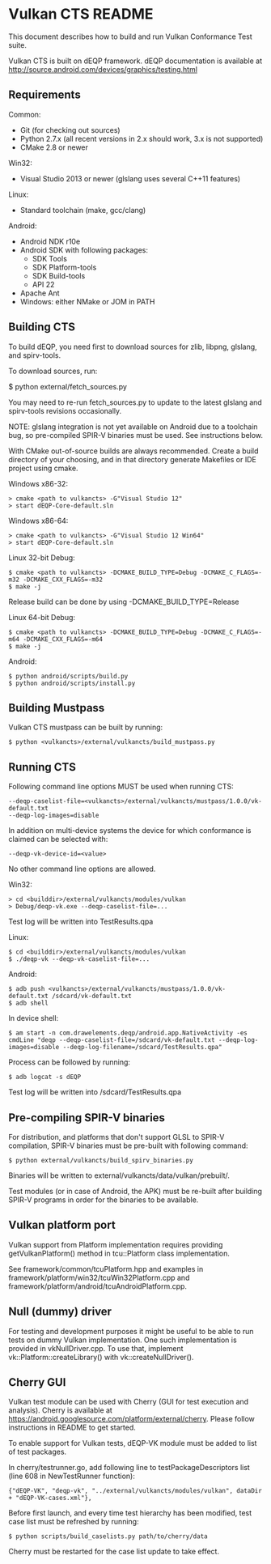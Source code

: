 Vulkan CTS README
=================

This document describes how to build and run Vulkan Conformance Test suite.

Vulkan CTS is built on dEQP framework. dEQP documentation is available
at http://source.android.com/devices/graphics/testing.html


Requirements
------------

Common:
 * Git (for checking out sources)
 * Python 2.7.x (all recent versions in 2.x should work, 3.x is not supported)
 * CMake 2.8 or newer

Win32:
 * Visual Studio 2013 or newer (glslang uses several C++11 features)

Linux:
 * Standard toolchain (make, gcc/clang)

Android:
 * Android NDK r10e
 * Android SDK with following packages:
   + SDK Tools
   + SDK Platform-tools
   + SDK Build-tools
   + API 22
 * Apache Ant
 * Windows: either NMake or JOM in PATH


Building CTS
------------

To build dEQP, you need first to download sources for zlib, libpng, glslang,
and spirv-tools.

To download sources, run:

$ python external/fetch_sources.py

You may need to re-run fetch_sources.py to update to the latest glslang and
spirv-tools revisions occasionally.

NOTE: glslang integration is not yet available on Android due to a toolchain
bug, so pre-compiled SPIR-V binaries must be used. See instructions below.

With CMake out-of-source builds are always recommended. Create a build directory
of your choosing, and in that directory generate Makefiles or IDE project
using cmake.


Windows x86-32:

	> cmake <path to vulkancts> -G"Visual Studio 12"
	> start dEQP-Core-default.sln


Windows x86-64:

	> cmake <path to vulkancts> -G"Visual Studio 12 Win64"
	> start dEQP-Core-default.sln


Linux 32-bit Debug:

	$ cmake <path to vulkancts> -DCMAKE_BUILD_TYPE=Debug -DCMAKE_C_FLAGS=-m32 -DCMAKE_CXX_FLAGS=-m32
	$ make -j

Release build can be done by using -DCMAKE_BUILD_TYPE=Release


Linux 64-bit Debug:

	$ cmake <path to vulkancts> -DCMAKE_BUILD_TYPE=Debug -DCMAKE_C_FLAGS=-m64 -DCMAKE_CXX_FLAGS=-m64
	$ make -j


Android:

	$ python android/scripts/build.py
	$ python android/scripts/install.py


Building Mustpass
-----------------

Vulkan CTS mustpass can be built by running:

	$ python <vulkancts>/external/vulkancts/build_mustpass.py


Running CTS
-----------

Following command line options MUST be used when running CTS:

	--deqp-caselist-file=<vulkancts>/external/vulkancts/mustpass/1.0.0/vk-default.txt
	--deqp-log-images=disable

In addition on multi-device systems the device for which conformance is claimed
can be selected with:

	--deqp-vk-device-id=<value>

No other command line options are allowed.


Win32:

	> cd <builddir>/external/vulkancts/modules/vulkan
	> Debug/deqp-vk.exe --deqp-caselist-file=...

Test log will be written into TestResults.qpa


Linux:

	$ cd <builddir>/external/vulkancts/modules/vulkan
	$ ./deqp-vk --deqp-vk-caselist-file=...


Android:

	$ adb push <vulkancts>/external/vulkancts/mustpass/1.0.0/vk-default.txt /sdcard/vk-default.txt
	$ adb shell

In device shell:

	$ am start -n com.drawelements.deqp/android.app.NativeActivity -es cmdLine "deqp --deqp-caselist-file=/sdcard/vk-default.txt --deqp-log-images=disable --deqp-log-filename=/sdcard/TestResults.qpa"

Process can be followed by running:

	$ adb logcat -s dEQP

Test log will be written into /sdcard/TestResults.qpa


Pre-compiling SPIR-V binaries
-----------------------------

For distribution, and platforms that don't support GLSL to SPIR-V compilation,
SPIR-V binaries must be pre-built with following command:

	$ python external/vulkancts/build_spirv_binaries.py

Binaries will be written to external/vulkancts/data/vulkan/prebuilt/.

Test modules (or in case of Android, the APK) must be re-built after building
SPIR-V programs in order for the binaries to be available.


Vulkan platform port
--------------------

Vulkan support from Platform implementation requires providing
getVulkanPlatform() method in tcu::Platform class implementation.

See framework/common/tcuPlatform.hpp and examples in
framework/platform/win32/tcuWin32Platform.cpp and
framework/platform/android/tcuAndroidPlatform.cpp.


Null (dummy) driver
-------------------

For testing and development purposes it might be useful to be able to run
tests on dummy Vulkan implementation. One such implementation is provided in
vkNullDriver.cpp. To use that, implement vk::Platform::createLibrary() with
vk::createNullDriver().


Cherry GUI
----------

Vulkan test module can be used with Cherry (GUI for test execution and
analysis). Cherry is available at
https://android.googlesource.com/platform/external/cherry. Please follow
instructions in README to get started.

To enable support for Vulkan tests, dEQP-VK module must be added to list of
test packages.

In cherry/testrunner.go, add following line to testPackageDescriptors list
(line 608 in NewTestRunner function):

	{"dEQP-VK", "deqp-vk", "../external/vulkancts/modules/vulkan", dataDir + "dEQP-VK-cases.xml"},

Before first launch, and every time test hierarchy has been modified, test
case list must be refreshed by running:

	$ python scripts/build_caselists.py path/to/cherry/data

Cherry must be restarted for the case list update to take effect.

